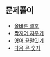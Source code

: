 ## 문제풀이

- [올바른 괄호](CompleteStack.md)
- [짝지어 지우기](MatchRemove.md)
- [영어 끝말잇기](WordGame.md)
- [다음 큰 숫자](BinaryNumber.md)

